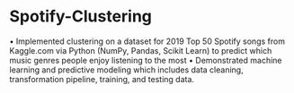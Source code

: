 # Spotify-Clustering
•	Implemented clustering on a dataset for 2019 Top 50 Spotify songs from Kaggle.com via Python (NumPy, Pandas, Scikit Learn) to predict which music genres people enjoy listening to the most 
•	Demonstrated machine learning and predictive modeling which includes data cleaning, transformation pipeline, training, and testing data.
